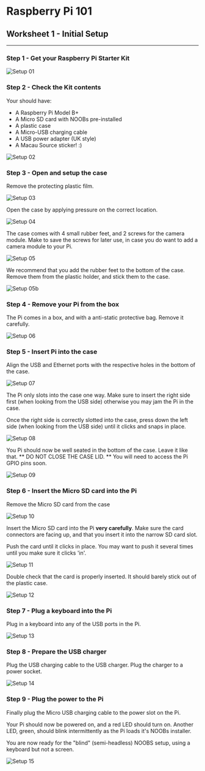 # Raspberry Pi 101

## Worksheet 1 - Initial Setup

---

### Step 1 - Get your Raspberry Pi Starter Kit

![Setup 01](https://raw.githubusercontent.com/MincheeLab/raspberrypi101/master/images/setup/setup01.jpg)

### Step 2 - Check the Kit contents
Your should have:

* A Raspberry Pi Model B+
* A Micro SD card with NOOBs pre-installed
* A plastic case
* A Micro-USB charging cable
* A USB power adapter (UK style)
* A Macau Source sticker! :)

![Setup 02](https://raw.githubusercontent.com/MincheeLab/raspberrypi101/master/images/setup/setup02.jpg)

### Step 3 - Open and setup the case

Remove the protecting plastic film.

![Setup 03](https://raw.githubusercontent.com/MincheeLab/raspberrypi101/master/images/setup/setup03.jpg)

Open the case by applying pressure on the correct location.

![Setup 04](https://raw.githubusercontent.com/MincheeLab/raspberrypi101/master/images/setup/setup04.jpg)

The case comes with 4 small rubber feet, and 2 screws for the camera module. Make to save the screws for later use, in case you do want to add a camera module to your Pi.

![Setup 05](https://raw.githubusercontent.com/MincheeLab/raspberrypi101/master/images/setup/setup05.jpg)

We recommend that you add the rubber feet to the bottom of the case. Remove them from the plastic holder, and stick them to the case.

![Setup 05b](https://raw.githubusercontent.com/MincheeLab/raspberrypi101/master/images/setup/setup05b.jpg)

### Step 4 - Remove your Pi from the box

The Pi comes in a box, and with a anti-static protective bag. Remove it carefully.

![Setup 06](https://raw.githubusercontent.com/MincheeLab/raspberrypi101/master/images/setup/setup06.jpg)

### Step 5 - Insert Pi into the case

Align the USB and Ethernet ports with the respective holes in the bottom of the case.

![Setup 07](https://raw.githubusercontent.com/MincheeLab/raspberrypi101/master/images/setup/setup07.jpg)

The Pi only slots into the case one way. Make sure to insert the right side first (when looking from the USB side) otherwise you may jam the Pi in the case.

Once the right side is correctly slotted into the case, press down the left side (when looking from the USB side) until it clicks and snaps in place.

![Setup 08](https://raw.githubusercontent.com/MincheeLab/raspberrypi101/master/images/setup/setup08.jpg)

You Pi should now be well seated in the bottom of the case. Leave it like that. ** DO NOT CLOSE THE CASE LID. ** You will need to access the Pi GPIO pins soon.

![Setup 09](https://raw.githubusercontent.com/MincheeLab/raspberrypi101/master/images/setup/setup09.jpg)

### Step 6 - Insert the Micro SD card into the Pi

Remove the Micro SD card from the case

![Setup 10](https://raw.githubusercontent.com/MincheeLab/raspberrypi101/master/images/setup/setup10.jpg)

Insert the Micro SD card into the Pi **very carefully**.
Make sure the card connectors are facing up, and that you insert it into the narrow SD card slot.

Push the card until it clicks in place. You may want to push it several times until you make sure it clicks 'in'.

![Setup 11](https://raw.githubusercontent.com/MincheeLab/raspberrypi101/master/images/setup/setup11.jpg)

Double check that the card is properly inserted. It should barely stick out of the plastic case.

![Setup 12](https://raw.githubusercontent.com/MincheeLab/raspberrypi101/master/images/setup/setup12.jpg)

### Step 7 - Plug a keyboard into the Pi

Plug in a keyboard into any of the USB ports in the Pi.

![Setup 13](https://raw.githubusercontent.com/MincheeLab/raspberrypi101/master/images/setup/setup13.jpg)

### Step 8 - Prepare the USB charger

Plug the USB charging cable to the USB charger.
Plug the charger to a power socket.

![Setup 14](https://raw.githubusercontent.com/MincheeLab/raspberrypi101/master/images/setup/setup14.jpg)

### Step 9 - Plug the power to the Pi

Finally plug the Micro USB charging cable to the power slot on the Pi.

Your Pi should now be powered on, and a red LED should turn on. Another LED, green, should blink intermittently as the Pi loads it's NOOBs installer.

You are now ready for the "blind" (semi-headless) NOOBS setup, using a keyboard but not a screen.

![Setup 15](https://raw.githubusercontent.com/MincheeLab/raspberrypi101/master/images/setup/setup15.jpg)